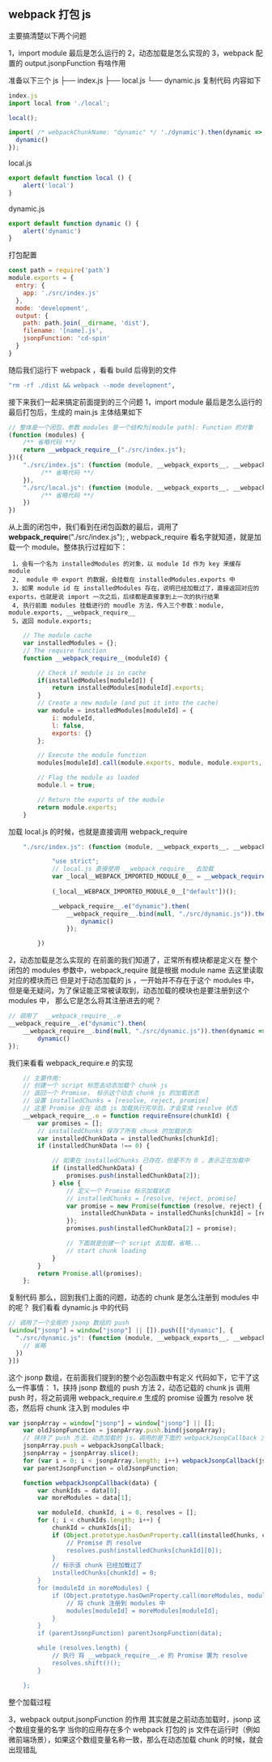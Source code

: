 ## webpack 打包 js

主要搞清楚以下两个问题

1，import module 最后是怎么运行的
2，动态加载是怎么实现的
3，webpack 配置的 output.jsonpFunction 有啥作用

准备以下三个 js
├── index.js
├── local.js
└── dynamic.js
复制代码
内容如下

```javascript
index.js
import local from './local';

local();

import( /* webpackChunkName: "dynamic" */ './dynamic').then(dynamic => {
  dynamic()
});
```
local.js
```javascript
export default function local () {
    alert('local')
}
```
dynamic.js
```javascript
export default function dynamic () {
    alert('dynamic')
}
```
打包配置
```javascript
const path = require('path')
module.exports = {
  entry: {
    app: './src/index.js'
  },
  mode: 'development',
  output: {
    path: path.join(__dirname, 'dist'),
    filename: '[name].js',
    jsonpFunction: 'cd-spin'
  }
}
```
随后我们运行下 webpack ，看看 build 后得到的文件
```bash
"rm -rf ./dist && webpack --mode development",
```
接下来我们一起来搞定前面提到的三个问题
1，import module 最后是怎么运行的
最后打包后，生成的 main.js 主体结果如下
```javascript
// 整体是一个闭包，参数 modules 是一个结构为[module path]: Function 的对象
(function (modules) {
    /** 省略代码 **/
    return __webpack_require__("./src/index.js");
})({
    "./src/index.js": (function (module, __webpack_exports__, __webpack_require__) {
         /** 省略代码 **/
    }),
    "./src/local.js": (function (module, __webpack_exports__, __webpack_require__) {
         /** 省略代码 **/
    })
})
```
从上面的闭包中，我们看到在闭包函数的最后，调用了  __webpack_require__("./src/index.js"); , webpack_require 看名字就知道，就是加载一个 module。整体执行过程如下：
	
     1，会有一个名为 installedModules 的对象，以 module Id 作为 key 来缓存 module
     2,  module 中 export 的数据，会挂载在 installedModules.exports 中
     3，如果 module id 在 installedModules 存在，说明已经加载过了，直接返回对应的 exports，也就是说 import 一次之后，后续都是直接拿到上一次的执行结果
     4, 执行前面 modules 挂载进行的 moudle 方法，传入三个参数：module, module.exports, __webpack_require__
     5，返回 module.exports;
     
```javascript
	// The module cache
	var installedModules = {};
 	// The require function
 	function __webpack_require__(moduleId) {

 		// Check if module is in cache
 		if(installedModules[moduleId]) {
 			return installedModules[moduleId].exports;
 		}
 		// Create a new module (and put it into the cache)
 		var module = installedModules[moduleId] = {
 			i: moduleId,
 			l: false,
 			exports: {}
 		};

 		// Execute the module function
 		modules[moduleId].call(module.exports, module, module.exports, __webpack_require__);

 		// Flag the module as loaded
 		module.l = true;

 		// Return the exports of the module
 		return module.exports;
 	}
```
加载 local.js 的时候，也就是直接调用 webpack_require
```javascript
	"./src/index.js": (function (module, __webpack_exports__, __webpack_require__) {

			"use strict";
			// local.js 直接使用 __webpack_require__ 去加载
			var _local__WEBPACK_IMPORTED_MODULE_0__ = __webpack_require__("./src/local.js");
			
			(_local__WEBPACK_IMPORTED_MODULE_0__["default"])();

			__webpack_require__.e("dynamic").then(
				__webpack_require__.bind(null, "./src/dynamic.js")).then(dynamic => {
					dynamic()
				});

		})
```

2，动态加载是怎么实现的
在前面的我们知道了，正常所有模块都是定义在 整个闭包的 modules 参数中，webpack_require 就是根据 module name 去这里读取对应的模块而已
但是对于动态加载的 js ，一开始并不存在于这个 modules 中，但是毫无疑问，为了保证能正常被读取到，动态加载的模块也是要注册到这个 modules 中， 那么它是怎么将其注册进去的呢？
```javascript
// 调用了  __webpack_require__.e
__webpack_require__.e("dynamic").then(
	__webpack_require__.bind(null, "./src/dynamic.js")).then(dynamic => {
		dynamic()
});
```
我们来看看 webpack_require.e 的实现
```javascript
	// 主要作用:
   	// 创建一个 script 标签去动态加载个 chunk js
	// 返回一个 Promise， 标示这个动态 chunk js 的加载状态
	// 设置 installedChunks = [resolve, reject, promise]
	// 这里 Promise 会在 动态 js 加载执行完毕后，才会变成 resolve 状态
	__webpack_require__.e = function requireEnsure(chunkId) {
		var promises = [];
		// installedChunks 保存了所有 chunk 的加载状态
		var installedChunkData = installedChunks[chunkId];
		if (installedChunkData !== 0) { 

			// 如果在 installedChunks 已存在，但是不为 0 ，表示正在加载中 
			if (installedChunkData) {
				promises.push(installedChunkData[2]);
			} else {
				// 定义一个 Promise 标示加载状态
				// installedChunks = [resolve, reject, promise]
				var promise = new Promise(function (resolve, reject) {
					installedChunkData = installedChunks[chunkId] = [resolve, reject];
				});
				promises.push(installedChunkData[2] = promise);

				// 下面就是创建一个 script 去加载，省略...
				// start chunk loading
			}
		}
		return Promise.all(promises);
	};
```
复制代码
那么，回到我们上面的问题，动态的 chunk 是怎么注册到 modules 中的呢？
我们看看  dynamic.js 中的代码
```javascript
// 调用了一个全局的 jsonp 数组的 push 
(window["jsonp"] = window["jsonp"] || []).push([["dynamic"], {
  "./src/dynamic.js": (function (module, __webpack_exports__, __webpack_require__) {
    // 省略
  })
}])
```
这个 jsonp 数组，在前面我们提到的整个必包函数中有定义
代码如下，它干了这么一件事情：
1，挟持 jsonp 数组的 push 方法
2，动态记载的 chunk js 调用 push 时，将之前调用 webpack_require.e 生成的 promise 设置为 resolve 状态，然后将 chunk 注入到 modules 中

```javascript
var jsonpArray = window["jsonp"] = window["jsonp"] || [];
	var oldJsonpFunction = jsonpArray.push.bind(jsonpArray);
	// 挟持了 push 方法，动态加载的 js，调用的是下面的 webpackJsonpCallback 方法
	jsonpArray.push = webpackJsonpCallback;
	jsonpArray = jsonpArray.slice();
	for (var i = 0; i < jsonpArray.length; i++) webpackJsonpCallback(jsonpArray[i]);
	var parentJsonpFunction = oldJsonpFunction;

	function webpackJsonpCallback(data) {
		var chunkIds = data[0];
		var moreModules = data[1];

		var moduleId, chunkId, i = 0, resolves = [];
		for (; i < chunkIds.length; i++) {
			chunkId = chunkIds[i];
			if (Object.prototype.hasOwnProperty.call(installedChunks, chunkId) && installedChunks[chunkId]) {1`
				// Promise 的 resolve
				resolves.push(installedChunks[chunkId][0]);
			}
			// 标示该 chunk 已经加载过了
			installedChunks[chunkId] = 0;
		}
		for (moduleId in moreModules) {
			if (Object.prototype.hasOwnProperty.call(moreModules, moduleId)) {
				// 将 chunk 注册到 modules 中
				modules[moduleId] = moreModules[moduleId];
			}
		}
		if (parentJsonpFunction) parentJsonpFunction(data);

		while (resolves.length) {
			// 执行 将 __webpack_require__.e 的 Promise 置为 resolve
			resolves.shift()();
		}

	};
```

整个加载过程

3，webpack output.jsonpFunction 的作用
其实就是之前动态加载时，jsonp 这个数组变量的名字
当你的应用存在多个 webpack 打包的 js 文件在运行时（例如微前端场景），如果这个数组变量名称一致，那么在动态加载 chunk 的时候，就会出现错乱